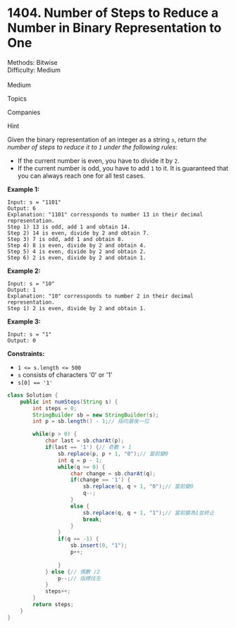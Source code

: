 # 1404. Number of Steps to Reduce a Number in Binary Representation to One  

  Methods: Bitwise </br> Difficulty: Medium </br> </br>Medium

Topics

Companies

Hint

Given the binary representation of an integer as a string `s`, return *the number of steps to reduce it to *`1`* under the following rules*:

- If the current number is even, you have to divide it by `2`.
- If the current number is odd, you have to add `1` to it.
It is guaranteed that you can always reach one for all test cases.

**Example 1:**

```plain text
Input: s = "1101"
Output: 6
Explanation: "1101" corressponds to number 13 in their decimal representation.
Step 1) 13 is odd, add 1 and obtain 14.
Step 2) 14 is even, divide by 2 and obtain 7.
Step 3) 7 is odd, add 1 and obtain 8.
Step 4) 8 is even, divide by 2 and obtain 4.
Step 5) 4 is even, divide by 2 and obtain 2.
Step 6) 2 is even, divide by 2 and obtain 1.

```

**Example 2:**

```plain text
Input: s = "10"
Output: 1
Explanation: "10" corressponds to number 2 in their decimal representation.
Step 1) 2 is even, divide by 2 and obtain 1.

```

**Example 3:**

```plain text
Input: s = "1"
Output: 0

```

**Constraints:**

- `1 <= s.length <= 500`
- `s` consists of characters '0' or '1'
- `s[0] == '1'`
```java
class Solution {
    public int numSteps(String s) {
        int steps = 0;
        StringBuilder sb = new StringBuilder(s);
        int p = sb.length() - 1;// 指向最後一位

        while(p > 0) {
            char last = sb.charAt(p);
            if(last == '1') {// 奇數 + 1
                sb.replace(p, p + 1, "0");// 當前變0
                int q = p - 1;
                while(q >= 0) {
                    char change = sb.charAt(q);
                    if(change == '1') {
                        sb.replace(q, q + 1, "0");// 當前變0
                        q--;
                    }
                    else {
                        sb.replace(q, q + 1, "1");// 當前變為1並終止
                        break;
                    }
                }
                if(q == -1) {
                    sb.insert(0, "1");
                    p++;
               
                }
            } else {// 偶數 /2
                p--;// 指標往左
            }
            steps++;
        }
        return steps;
    }
}
```

